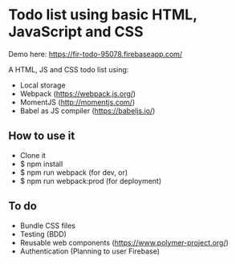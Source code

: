 # Todo list using basic HTML, JavaScript and CSS

Demo here: https://fir-todo-95078.firebaseapp.com/

A HTML, JS and CSS todo list using:
- Local storage
- Webpack (https://webpack.js.org/)
- MomentJS (http://momentjs.com/)
- Babel as JS compiler (https://babeljs.io/)

## How to use it
- Clone it
- $ npm install
- $ npm run webpack (for dev, or)
- $ npm run webpack:prod (for deployment)

## To do
- Bundle CSS files
- Testing (BDD)
- Reusable web components (https://www.polymer-project.org/)
- Authentication (Planning to user Firebase)
